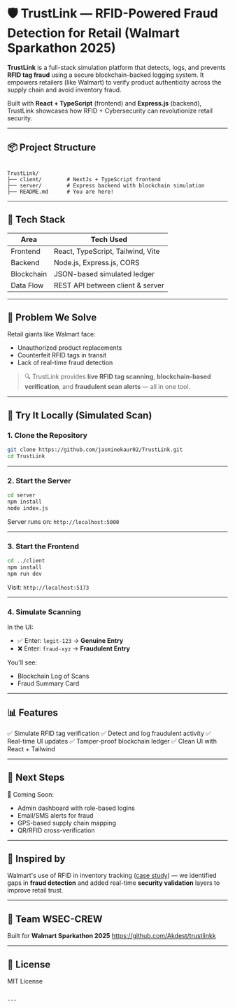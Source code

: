 # 🛡️ TrustLink — RFID-Powered Fraud Detection for Retail (Walmart Sparkathon 2025)

**TrustLink** is a full-stack simulation platform that detects, logs, and prevents **RFID tag fraud** using a secure blockchain-backed logging system. It empowers retailers (like Walmart) to verify product authenticity across the supply chain and avoid inventory fraud.

Built with **React + TypeScript** (frontend) and **Express.js** (backend), TrustLink showcases how RFID + Cybersecurity can revolutionize retail security.

---

## 📦 Project Structure

```

TrustLink/
├── client/        # NextJs + TypeScript frontend
├── server/        # Express backend with blockchain simulation
├── README.md      # You are here!

````

---

## 🚀 Tech Stack

| Area        | Tech Used                          |
|-------------|------------------------------------|
| Frontend    | React, TypeScript, Tailwind, Vite |
| Backend     | Node.js, Express.js, CORS         |
| Blockchain  | JSON-based simulated ledger        |
| Data Flow   | REST API between client & server   |

---

## 🔐 Problem We Solve

Retail giants like Walmart face:

- Unauthorized product replacements
- Counterfeit RFID tags in transit
- Lack of real-time fraud detection

> 🔍 TrustLink provides **live RFID tag scanning**, **blockchain-based verification**, and **fraudulent scan alerts** — all in one tool.

---

## 🧪 Try It Locally (Simulated Scan)

### 1. Clone the Repository

```bash
git clone https://github.com/jasminekaur02/TrustLink.git
cd TrustLink
````

---

### 2. Start the Server

```bash
cd server
npm install
node index.js
```

Server runs on: `http://localhost:5000`

---

### 3. Start the Frontend

```bash
cd ../client
npm install
npm run dev
```

Visit: `http://localhost:5173`

---

### 4. Simulate Scanning

In the UI:

* ✅ Enter: `legit-123` → **Genuine Entry**
* ❌ Enter: `fraud-xyz` → **Fraudulent Entry**

You'll see:

* Blockchain Log of Scans
* Fraud Summary Card

---

## 📊 Features

✅ Simulate RFID tag verification
✅ Detect and log fraudulent activity
✅ Real-time UI updates
✅ Tamper-proof blockchain ledger
✅ Clean UI with React + Tailwind

---

## 🏁 Next Steps

🔧 Coming Soon:

* Admin dashboard with role-based logins
* Email/SMS alerts for fraud
* GPS-based supply chain mapping
* QR/RFID cross-verification

---

## 🧠 Inspired by

Walmart's use of RFID in inventory tracking ([case study](https://www.rfidjournal.com/news/walmart-re-commits-to-rfid-with-supplier-mandates/193702)) — we identified gaps in **fraud detection** and added real-time **security validation** layers to improve retail trust.

---

## 🙌 Team WSEC-CREW

Built for **Walmart Sparkathon 2025**
https://github.com/Akdest/trustlinkk

---

## 📄 License

MIT License

```

---
